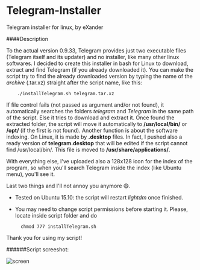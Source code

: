 Telegram-Installer
======
Telegram installer for linux, by eXander

####Description

To the actual version 0.9.33, Telegram provides just two executable files (Telegram itself and its updater) and no installer, like many other linux softwares. I decided to create this installer in bash for Linux to download, extract and find Telegram (if you already downloaded it). You can make the script try to find the already downloaded version by typing the name of the _archive_ (.tar.xz) straight after the script name, like this:

        ./installTelegram.sh telegram.tar.xz

If file control fails (not passed as argument and/or not found), it automatically searches the folders _telegram_ and _Telegram_ in the same path of the script. Else it tries to download and extract it.
Once found the extracted folder, the script will move it automatically to **/usr/local/bin/** or **/opt/** (if the first is not found).
Another function is about the software indexing. On Linux, it is made by **.desktop** files. In fact, I pushed also a ready version of **telegram.desktop** that will be edited if the script cannot find /usr/local/bin/. This file is moved to **/usr/share/applications/**.

With everything else, I've uploaded also a 128x128 icon for the index of the program, so when you'll search Telegram inside the index (like Ubuntu menu), you'll see it.

Last two things and I'll not annoy you anymore :smile:.
- Tested on Ubuntu 15.10: the script will restart _lightdm_ once finished.
- You may need to change script permissions before starting it. Please, locate inside script folder and do

        chmod 777 installTelegram.sh

Thank you for using my script!

######Script screeshot:

![screen](http://i.imgur.com/mBmej8y.png)
